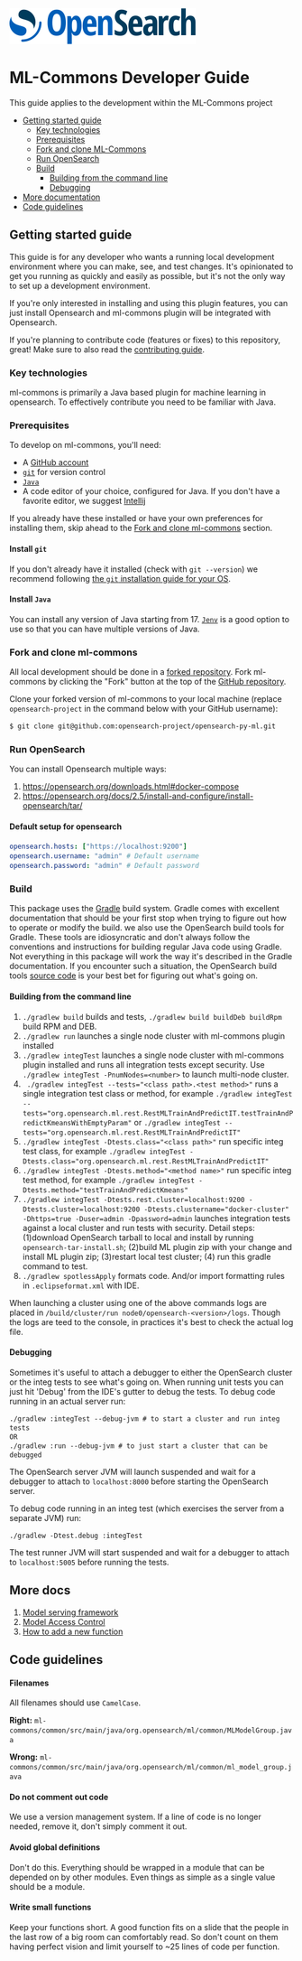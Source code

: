 <p center><img src="https://github.com/opensearch-project/opensearch-py/raw/main/OpenSearch.svg" height="64px" alt="Opensearch"/></p>
<h1 center>ML-Commons Developer Guide</h1>

This guide applies to the development within the ML-Commons project

- [Getting started guide](#getting-started-guide)
    - [Key technologies](#key-technologies)
    - [Prerequisites](#prerequisites)
    - [Fork and clone ML-Commons](#fork-and-clone-ml-commons)
    - [Run OpenSearch](#run-opensearch)
    - [Build](#Build)
      - [Building from the command line](#Building-from-the-command-line)
      - [Debugging](#Debugging)
- [More documentation](#More-docs)
- [Code guidelines](#code-guidelines)




## Getting started guide

This guide is for any developer who wants a running local development environment where you can make, see, and test changes. It's opinionated to get you running as quickly and easily as possible, but it's not the only way to set up a development environment.

If you're only interested in installing and using this plugin features, you can just install Opensearch and ml-commons plugin will be integrated with Opensearch.

If you're planning to contribute code (features or fixes) to this repository, great! Make sure to also read the [contributing guide](CONTRIBUTING.md).


### Key technologies

ml-commons is primarily a Java based plugin for machine learning in opensearch. To effectively contribute you need to be familiar with Java.

### Prerequisites

To develop on ml-commons, you'll need:

- A [GitHub account](https://docs.github.com/en/get-started/onboarding/getting-started-with-your-github-account)
- [`git`](https://git-scm.com/) for version control
- [`Java`](https://www.java.com/en/)
- A code editor of your choice, configured for Java. If you don't have a favorite editor, we suggest [Intellij](https://www.jetbrains.com/idea/)

If you already have these installed or have your own preferences for installing them, skip ahead to the [Fork and clone ml-commons](#fork-and-clone-ml-commons) section.


#### Install `git`

If you don't already have it installed (check with `git --version`) we recommend following [the `git` installation guide for your OS](https://git-scm.com/downloads).

#### Install `Java`

You can install any version of Java starting from 17. [`Jenv`](https://www.jenv.be/) is a good option to use so that you can have multiple versions of Java.


### Fork and clone ml-commons

All local development should be done in a [forked repository](https://docs.github.com/en/get-started/quickstart/fork-a-repo).
Fork ml-commons by clicking the "Fork" button at the top of the [GitHub repository](https://github.com/opensearch-project/ml-commons).

Clone your forked version of ml-commons to your local machine (replace `opensearch-project` in the command below with your GitHub username):

```bash
$ git clone git@github.com:opensearch-project/opensearch-py-ml.git
```

### Run OpenSearch

You can install Opensearch multiple ways:

1. https://opensearch.org/downloads.html#docker-compose
2. https://opensearch.org/docs/2.5/install-and-configure/install-opensearch/tar/

#### Default setup for opensearch

```yml
opensearch.hosts: ["https://localhost:9200"]
opensearch.username: "admin" # Default username
opensearch.password: "admin" # Default password
```

### Build

This package uses the [Gradle](https://docs.gradle.org/current/userguide/userguide.html) build system. Gradle comes with excellent documentation that should be your first stop when trying to figure out how to operate or modify the build. we also use the OpenSearch build tools for Gradle. These tools are idiosyncratic and don't always follow the conventions and instructions for building regular Java code using Gradle. Not everything in this package will work the way it's described in the Gradle documentation. If you encounter such a situation, the OpenSearch build tools [source code](https://github.com/opensearch-project/OpenSearch/tree/main/buildSrc/src/main/groovy/org/opensearch/gradle) is your best bet for figuring out what's going on.

#### Building from the command line

1. `./gradlew build` builds and tests, `./gradlew build buildDeb buildRpm` build RPM and DEB.
2. `./gradlew run` launches a single node cluster with ml-commons plugin installed
3. `./gradlew integTest` launches a single node cluster with ml-commons plugin installed and runs all integration tests except security. Use `./gradlew integTest -PnumNodes=<number>` to launch multi-node cluster.
4. ` ./gradlew integTest --tests="<class path>.<test method>"` runs a single integration test class or method, for example `./gradlew integTest --tests="org.opensearch.ml.rest.RestMLTrainAndPredictIT.testTrainAndPredictKmeansWithEmptyParam"` or `./gradlew integTest --tests="org.opensearch.ml.rest.RestMLTrainAndPredictIT"`
5. `./gradlew integTest -Dtests.class="<class path>"` run specific integ test class, for example `./gradlew integTest -Dtests.class="org.opensearch.ml.rest.RestMLTrainAndPredictIT"`
6. `./gradlew integTest -Dtests.method="<method name>"` run specific integ test method, for example `./gradlew integTest -Dtests.method="testTrainAndPredictKmeans"`
7. `./gradlew integTest -Dtests.rest.cluster=localhost:9200 -Dtests.cluster=localhost:9200 -Dtests.clustername="docker-cluster" -Dhttps=true -Duser=admin -Dpassword=admin` launches integration tests against a local cluster and run tests with security. Detail steps: (1)download OpenSearch tarball to local and install by running `opensearch-tar-install.sh`; (2)build ML plugin zip with your change and install ML plugin zip; (3)restart local test cluster; (4) run this gradle command to test.
8. `./gradlew spotlessApply` formats code. And/or import formatting rules in `.eclipseformat.xml` with IDE.

When launching a cluster using one of the above commands logs are placed in `/build/cluster/run node0/opensearch-<version>/logs`. Though the logs are teed to the console, in practices it's best to check the actual log file.

#### Debugging

Sometimes it's useful to attach a debugger to either the OpenSearch cluster or the integ tests to see what's going on. When running unit tests you can just hit 'Debug' from the IDE's gutter to debug the tests.  To debug code running in an actual server run:

```
./gradlew :integTest --debug-jvm # to start a cluster and run integ tests
OR
./gradlew :run --debug-jvm # to just start a cluster that can be debugged
```

The OpenSearch server JVM will launch suspended and wait for a debugger to attach to `localhost:8000` before starting the OpenSearch server.

To debug code running in an integ test (which exercises the server from a separate JVM) run:

```
./gradlew -Dtest.debug :integTest 
```

The test runner JVM will start suspended and wait for a debugger to attach to `localhost:5005` before running the tests.

## More docs

1. [Model serving framework](https://opensearch.org/docs/latest/ml-commons-plugin/model-serving-framework/)
2. [Model Access Control](https://github.com/opensearch-project/ml-commons/blob/2.x/docs/model_access_control.md)
3. [How to add a new function](https://github.com/opensearch-project/ml-commons/blob/2.x/docs/how-to-add-new-function.md)

## Code guidelines

#### Filenames

All filenames should use `CamelCase`.

**Right:** `ml-commons/common/src/main/java/org.opensearch/ml/common/MLModelGroup.java`

**Wrong:** `ml-commons/common/src/main/java/org.opensearch/ml/common/ml_model_group.java`

#### Do not comment out code

We use a version management system. If a line of code is no longer needed,
remove it, don't simply comment it out.

#### Avoid global definitions

Don't do this. Everything should be wrapped in a module that can be depended on
by other modules. Even things as simple as a single value should be a module.

#### Write small functions

Keep your functions short. A good function fits on a slide that the people in
the last row of a big room can comfortably read. So don't count on them having
perfect vision and limit yourself to ~25 lines of code per function.
